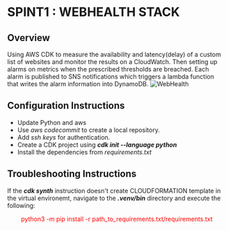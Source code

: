 # SPINT1 : WEBHEALTH STACK
## Overview
Using AWS CDK to measure the availability and latency(delay) of a custom list of websites and monitor the results on a CloudWatch. Then setting up alarms on metrics when the prescribed thresholds are breached. Each alarm is published to SNS notifications which triggers a lambda function that writes the alarm information into DynamoDB.
  <img src="https://github.com/abdullah2021skipq/ProximaCentauri/tree/main/AbdullahZaman" alt="WebHealth">
## Configuration Instructions
* Update Python and aws
* Use _aws codecommit_ to create a local repository.
* Add _ssh keys_ for authentication.
* Create a CDK project using _**cdk init --language python**_
* Install the dependencies from _requirements.txt_
## Troubleshooting Instructions
If the _**cdk synth**_ instruction doesn't create CLOUDFORMATION template in the virtual environemt, navigate to the _**.venv/bin**_ directory and execute the following:
<p align=center><span style="color:red">python3 -m pip install -r path_to_requirements.txt/requirements.txt</span></p>


